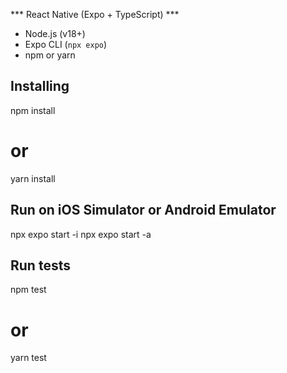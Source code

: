  
*** React Native (Expo + TypeScript) ***

- Node.js (v18+)
- Expo CLI (`npx expo`)
- npm or yarn


## Installing 

npm install
# or
yarn install


## Run on iOS Simulator or Android Emulator

npx expo start -i
npx expo start -a


## Run tests

npm test
# or
yarn test

